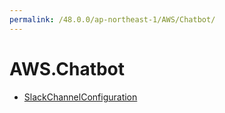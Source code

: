 ```yaml
---
permalink: /48.0.0/ap-northeast-1/AWS/Chatbot/
---
```


# AWS.Chatbot



* [SlackChannelConfiguration](SlackChannelConfiguration.md)